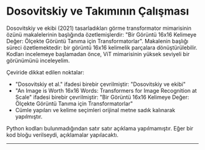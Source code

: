 # Dosovitskiy ve Takımının Çalışması

Dosovitskiy ve ekibi (2021) tasarladıkları görme transformator mimarisinin özünü makalelerinin başlığında özetlemişlerdir: "Bir Görüntü 16x16 Kelimeye Değer: Ölçekte Görüntü Tanıma için Transformatorlar". Makalenin başlığı süreci özetlemektedir: bir görüntü 16x16 kelimelik parçalara dönüştürülebilir. Kodları incelemeye başlamadan önce, ViT mimarisinin yüksek seviyeli bir görünümünü inceleyelim.

Çeviride dikkat edilen noktalar:

- "Dosovitskiy et al." ifadesi birebir çevrilmiştir: "Dosovitskiy ve ekibi"
- "An Image is Worth 16x16 Words: Transformers for Image Recognition at Scale" ifadesi birebir çevrilmiştir: "Bir Görüntü 16x16 Kelimeye Değer: Ölçekte Görüntü Tanıma için Transformatorlar"
- Cümle yapıları ve kelime seçimleri orijinal metne sadık kalınarak yapılmıştır.

Python kodları bulunmadığından satır satır açıklama yapılmamıştır. Eğer bir kod bloğu verilseydi, açıklamalar yapılacaktı.

---

